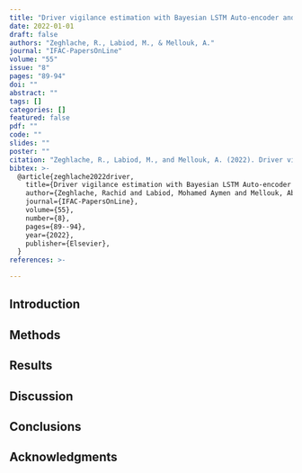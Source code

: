 ```yaml
---
title: "Driver vigilance estimation with Bayesian LSTM Auto-encoder and XGBoost using EEG/EOG data"
date: 2022-01-01
draft: false
authors: "Zeghlache, R., Labiod, M., & Mellouk, A."
journal: "IFAC-PapersOnLine"
volume: "55"
issue: "8"
pages: "89-94"
doi: ""
abstract: ""
tags: []
categories: []
featured: false
pdf: ""
code: ""
slides: ""
poster: ""
citation: "Zeghlache, R., Labiod, M., and Mellouk, A. (2022). Driver vigilance estimation with Bayesian LSTM Auto-encoder and XGBoost using EEG/EOG data. IFAC-PapersOnLine, 55(8), 89-94."
bibtex: >-
  @article{zeghlache2022driver,
    title={Driver vigilance estimation with Bayesian LSTM Auto-encoder and XGBoost using EEG/EOG data},
    author={Zeghlache, Rachid and Labiod, Mohamed Aymen and Mellouk, Abdelhamid},
    journal={IFAC-PapersOnLine},
    volume={55},
    number={8},
    pages={89--94},
    year={2022},
    publisher={Elsevier},
  }
references: >-

---
```


## Introduction

## Methods

## Results

## Discussion

## Conclusions

## Acknowledgments
